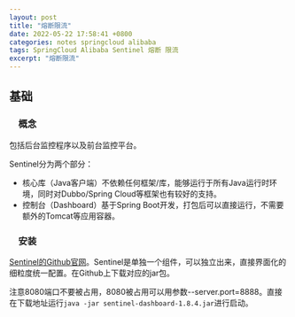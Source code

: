 ```yaml
---
layout: post
title: "熔断限流"
date: 2022-05-22 17:58:41 +0800
categories: notes springcloud alibaba
tags: SpringCloud Alibaba Sentinel 熔断 限流
excerpt: "熔断限流"
---
```


## 基础

### &emsp;概念

包括后台监控程序以及前台监控平台。

Sentinel分为两个部分：

+ 核心库（Java客户端）不依赖任何框架/库，能够运行于所有Java运行时环境，同时对Dubbo/Spring Cloud等框架也有较好的支持。
+ 控制台（Dashboard）基于Spring Boot开发，打包后可以直接运行，不需要额外的Tomcat等应用容器。

### &emsp;安装

[Sentinel的Github官网](https://github.com/alibaba/Sentinel)。Sentinel是单独一个组件，可以独立出来，直接界面化的细粒度统一配置。在Github上下载对应的jar包。

注意8080端口不要被占用，8080被占用可以用参数--server.port=8888。直接在下载地址运行`java -jar sentinel-dashboard-1.8.4.jar`进行启动。
